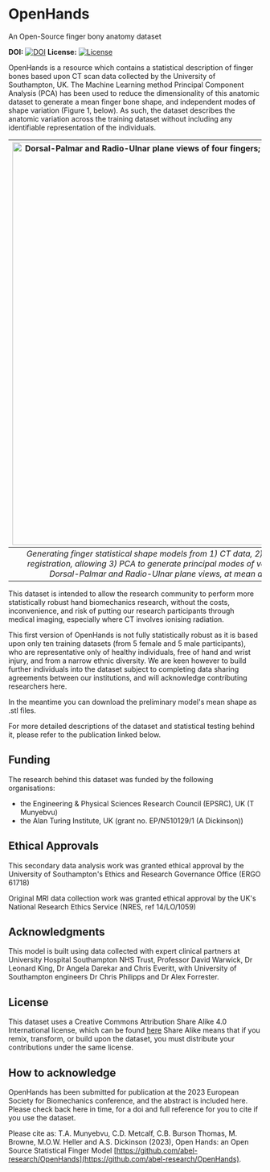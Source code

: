 # OpenHands
An Open-Source finger bony anatomy dataset

**DOI:** [![DOI](https://img.shields.io/badge/doi-TBC-brightgreen)](TBC)
**License:** [![License](https://img.shields.io/badge/license-CC--BY--SA--4.0-green)](../main/LICENSE)

OpenHands is a resource which contains a statistical description of finger bones based upon CT scan data collected by the University of Southampton, UK. The Machine Learning method Principal Component Analysis (PCA) has been used to reduce the dimensionality of this anatomic dataset to generate a mean finger bone shape, and independent modes of shape variation (Figure 1, below). As such, the dataset describes the anatomic variation across the training dataset without including any identifiable representation of the individuals.

| <img src="../main/abstract/process.png" alt="Dorsal-Palmar and Radio-Ulnar plane views of four fingers; mean and extremes (+/- 2std) in PC1" width="800"/> | 
|:--:| 
| *Generating finger statistical shape models from 1) CT data, 2) segmented ahead of alignment and registration, allowing 3) PCA to generate principal modes of variation, plotted for all four fingers in Dorsal-Palmar and Radio-Ulnar plane views, at mean and extremes (+/- 2std) in PC1* |

This dataset is intended to allow the research community to perform more statistically robust hand biomechanics research, without the costs, inconvenience, and risk of putting our research participants through medical imaging, especially where CT involves ionising radiation.

This first version of OpenHands is not fully statistically robust as it is based upon only ten training datasets (from 5 female and 5 male participants), who are representative only of healthy individuals, free of hand and wrist injury, and from a narrow ethnic diversity. We are keen however to build further individuals into the dataset subject to completing data sharing agreements between our institutions, and will acknowledge contributing researchers here.

In the meantime you can download the preliminary model's mean shape as .stl files.

For more detailed descriptions of the dataset and statistical testing behind it, please refer to the publication linked below.

Funding
--------

The research behind this dataset was funded by the following organisations:
- the Engineering & Physical Sciences Research Council (EPSRC), UK (T Munyebvu)
- the Alan Turing Institute, UK (grant no. EP/N510129/1 (A Dickinson))

Ethical Approvals
--------

This secondary data analysis work was granted ethical approval by the University of Southampton's Ethics and Research Governance Office (ERGO 61718)

Original MRI data collection work was granted ethical approval by the UK's National Research Ethics Service (NRES, ref 14/LO/1059)

Acknowledgments
--------

This model is built using data collected with expert clinical partners at University Hospital Southampton NHS Trust, Professor David Warwick, Dr Leonard King, Dr Angela Darekar and Chris Everitt, with University of Southampton engineers Dr Chris Philipps and Dr Alex Forrester.

License
--------

This dataset uses a Creative Commons Attribution Share Alike 4.0 International license, which can be found [here](../main/LICENSE)
Share Alike means that if you remix, transform, or build upon the dataset, you must distribute your contributions under the same license.

How to acknowledge
------------------

OpenHands has been submitted for publication at the 2023 European Society for Biomechanics conference, and the abstract is included here. Please check back here in time, for a doi and full reference for you to cite if you use the dataset. 

Please cite as:
T.A. Munyebvu, C.D. Metcalf, C.B. Burson Thomas, M. Browne, M.O.W. Heller and A.S. Dickinson (2023), Open Hands: an Open Source Statistical Finger Model [https://github.com/abel-research/OpenHands](https://github.com/abel-research/OpenHands).
